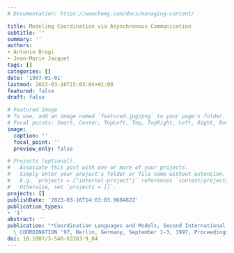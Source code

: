 ```yaml
---
# Documentation: https://wowchemy.com/docs/managing-content/

title: Modeling Coordination via Asynchronous Communication
subtitle: ''
summary: ''
authors:
- Antonio Brogi
- Jean-Marie Jacquet
tags: []
categories: []
date: '1997-01-01'
lastmod: 2023-03-16T15:03:04+01:00
featured: false
draft: false

# Featured image
# To use, add an image named `featured.jpg/png` to your page's folder.
# Focal points: Smart, Center, TopLeft, Top, TopRight, Left, Right, BottomLeft, Bottom, BottomRight.
image:
  caption: ''
  focal_point: ''
  preview_only: false

# Projects (optional).
#   Associate this post with one or more of your projects.
#   Simply enter your project's folder or file name without extension.
#   E.g. `projects = ["internal-project"]` references `content/project/deep-learning/index.md`.
#   Otherwise, set `projects = []`.
projects: []
publishDate: '2023-03-16T14:03:03.968482Z'
publication_types:
- '1'
abstract: ''
publication: "*Coordination Languages and Models, Second International Conference,\
  \ COORDINATION '97, Berlin, Germany, September 1-3, 1997, Proceedings*"
doi: 10.1007/3-540-63383-9_84
---
```

